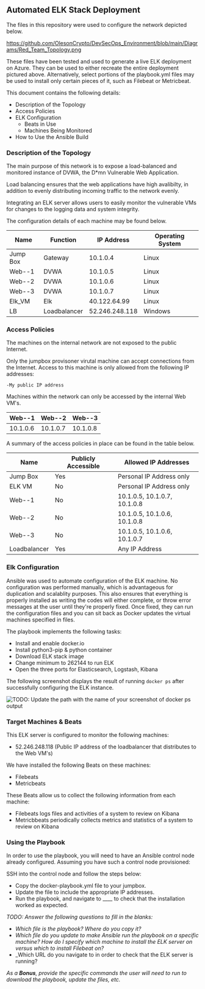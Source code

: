 ## Automated ELK Stack Deployment

The files in this repository were used to configure the network depicted below.

https://github.com/OlesonCrypto/DevSecOps_Environment/blob/main/Diagrams/Red_Team_Topology.png

These files have been tested and used to generate a live ELK deployment on Azure. They can be used to either recreate the entire deployment pictured above. Alternatively, select portions of the playbook.yml files may be used to install only certain pieces of it, such as Filebeat or Metricbeat.


This document contains the following details:
- Description of the Topology
- Access Policies
- ELK Configuration
  - Beats in Use
  - Machines Being Monitored
- How to Use the Ansible Build


### Description of the Topology

The main purpose of this network is to expose a load-balanced and monitored instance of DVWA, the D*mn Vulnerable Web Application.

Load balancing ensures that the web applications have high avalibilty, in addition to evenly distributing incoming traffic to the network evenly.

Integrating an ELK server allows users to easily monitor the vulnerable VMs for changes to the logging data and system integrity.

The configuration details of each machine may be found below.

| Name     | Function | IP Address | Operating System |
|----------|----------|------------|------------------|
| Jump Box | Gateway  | 10.1.0.4   | Linux            |
| Web--1   | DVWA     | 10.1.0.5   | Linux            |
| Web--2   | DVWA     | 10.1.0.6   | Linux            |
| Web--3   | DVWA     | 10.1.0.7   | Linux            |
| Elk_VM   | Elk      | 40.122.64.99 | Linux          |
| LB | Loadbalancer | 52.246.248.118 | Windows |

### Access Policies

The machines on the internal network are not exposed to the public Internet. 

Only the jumpbox provisoner virutal machine can accept connections from the Internet. Access to this machine is only allowed from the following IP addresses:

    -My public IP address

Machines within the network can only be accessed by the internal Web VM's.

| Web--1 | Web--2 | Web--3 |
|--------|--------|--------|
| 10.1.0.6 | 10.1.0.7 | 10.1.0.8 |

A summary of the access policies in place can be found in the table below.

| Name    | Publicly Accessible | Allowed IP Addresses |
|---------------------|-------|------------------------------|
| Jump Box          | Yes     | Personal IP Address only     |
| ELK VM            | No      | Personal IP Address only     |
| Web--1            | No      | 10.1.0.5, 10.1.0.7, 10.1.0.8 |
| Web--2            | No      | 10.1.0.5, 10.1.0.6, 10.1.0.8 |
| Web--3            | No      | 10.1.0.5, 10.1.0.6, 10.1.0.7 | 
| Loadbalancer      | Yes     | Any IP Address               |


### Elk Configuration

Ansible was used to automate configuration of the ELK machine. No configuration was performed manually, which is advantageous for duplication and scalablity purposes. This also ensures that everything is properly installed as writing the codes will either complete, or throw error messages at the user until they're properly fixed. Once fixed, they can run the configuration files and you can sit back as Docker updates the virtual machines specified in files.

The playbook implements the following tasks:
* Install and enable docker.io
* Install python3-pip & python container
* Download ELK stack image
* Change minimum to 262144 to run ELK
* Open the three ports for Elasticsearch, Logstash, Kibana

The following screenshot displays the result of running `docker ps` after successfully configuring the ELK instance.

![TODO: Update the path with the name of your screenshot of docker ps output](Images/docker_ps_output.png)

### Target Machines & Beats
This ELK server is configured to monitor the following machines:
- 52.246.248.118 (Public IP address of the loadbalancer that distributes to the Web VM's)

We have installed the following Beats on these machines:
* Filebeats
* Metricbeats

These Beats allow us to collect the following information from each machine:
* Filebeats logs files and activities of a system to review on Kibana
* Metricbbeats periodically collects metrics and statistics of a system to review on Kibana

### Using the Playbook
In order to use the playbook, you will need to have an Ansible control node already configured. Assuming you have such a control node provisioned: 

SSH into the control node and follow the steps below:
- Copy the docker-playbook.yml file to your jumpbox.
- Update the file to include the appropriate IP addresses.
- Run the playbook, and navigate to ____ to check that the installation worked as expected.

_TODO: Answer the following questions to fill in the blanks:_
- _Which file is the playbook? Where do you copy it?_
- _Which file do you update to make Ansible run the playbook on a specific machine? How do I specify which machine to install the ELK server on versus which to install Filebeat on?_
- _Which URL do you navigate to in order to check that the ELK server is running?

_As a **Bonus**, provide the specific commands the user will need to run to download the playbook, update the files, etc._
